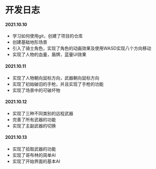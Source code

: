 #                                         开发日志

#### 2021.10.10

* 学习如何使用git，创建了项目的仓库
* 创建基础地形场景
* 引入了骑士角色，实现了角色的动画效果及使用WASD实现八个方向移动
* 实现了人物的血量，盾牌，蓝量UI效果

#### 2021.10.11

* 实现了人物朝向鼠标方向，武器朝向鼠标方向
* 实现了初始破旧的手枪，并且实现了手枪的功能
* 实现了场景中的可破坏物

#### 2021.10.12

* 实现了三种不同类别的远程武器
* 完善了所有武器的功能
* 实现了主副武器的切换

#### 2021.10.13

* 实现了拾取武器的功能
* 实现了哥布林的简单AI
* 实现了开始界面的基本AI